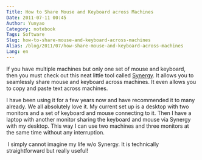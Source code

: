 ```yaml
---
Title: How to Share Mouse and Keyboard across Machines
Date: 2011-07-11 00:45
Author: Yunyao
Category: notebook
Tags: Software
Slug: how-to-share-mouse-and-keyboard-across-machines
Alias: /blog/2011/07/how-share-mouse-and-keyboard-across-machines
Lang: en
---
```


If you have multiple machines but only one set of mouse and keyboard, then you must check out this neat little tool called [Synergy](https://synergy-foss.org). It allows you to seamlessly share mouse and keyboard across machines. It even allows you to copy and paste text across machines.

I have been using it for a few years now and have recommended it to many already. We all absolutely love it. My current set up is a desktop with two monitors and a set of keyboard and mouse connecting to it. Then I have a laptop with another monitor sharing the keyboard and mouse via Synergy with my desktop. This way I can use two machines and three monitors at the same time without any interruption.

 I simply cannot imagine my life w/o Synergy. It is technically straightforward but really useful!
